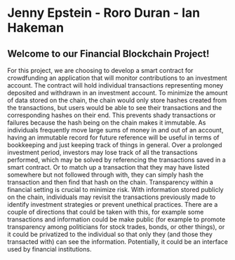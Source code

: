 # Jenny Epstein - Roro Duran - Ian Hakeman

## Welcome to our Financial Blockchain Project!

For this project, we are choosing to develop a smart contract for crowdfunding an application that will monitor contributions to an investment account. The contract will hold individual transactions representing money deposited and withdrawn in an investment account. To minimize the amount of data stored on the chain, the chain would only store hashes created from the transactions, but users would be able to see their transactions and the corresponding hashes on their end. This prevents shady transactions or failures because the hash being on the chain makes it immutable. As individuals frequently move large sums of money in and out of an account, having an immutable record for future reference will be useful in terms of bookkeeping and just keeping track of things in general. Over a prolonged investment period, investors may lose track of all the transactions performed, which may be solved by referencing the transactions saved in a smart contract. Or to match up a transaction that they may have listed somewhere but not followed through with, they can simply hash the transaction and then find that hash on the chain. Transparency within a financial setting is crucial to minimize risk. With information stored publicly on the chain, individuals may revisit the transactions previously made to identify investment strategies or prevent unethical practices. There are a couple of directions that could be taken with this, for example some transactions and information could be make public (for example to promote transparency among politicians for stock trades, bonds, or other things), or it could be privatized to the individual so that only they (and those they transacted with) can see the information. Potentially, it could be an interface used by financial institutions.
